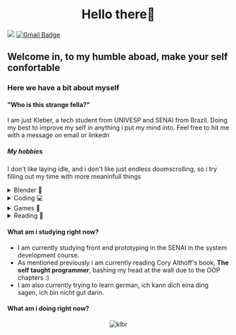   <h1 align="center">Hello there👋</h1>

![](https://vbr.nathanchung.dev/badge?page_id=kleberapenas-visitors&color=55acb7&style=for-the-badge&logo=Github) [![Gmail Badge](https://img.shields.io/badge/-Gmail-d14836?style=flat-square&logo=Gmail&logoColor=white&link=mail@jayrajroshan1@gmail.com)](mailto:mail@limadasilvakleber@gmail.com)
## Welcome in, to my humble aboad, make your self confortable
### Here we have a bit about myself
#### "Who is this strange fella?"
I am just Kleber, a tech student from UNIVESP and SENAI from Brazil. Doing my best to improve my self in anything i put my mind into. Feel free to hit me with a message on email or linkedn
##### My hobbies
I don't like laying idle, and i don't like just endless doomscrolling, so i try filling out my time with more meaninfull things

<details>
  <summary>Blender 🥯</summary>
    I picked up blender out of sheer curiosity and i have found it to be a quite fun activity, to keep it short here are some of the models i cooked up
    <p align="center">
      <img src="images/adepitassororitas.png" width="450px" >
    </p>
    <p align="center">
      <img src="images/portal.png" width="450px" >
    </p>
    <p align="center">
      <img src="images/cake.png" width="450px" >
    </p>
    <p align="center">
      <img src="images/cactu.png" width="450px" >
    </p>
![Blender](https://img.shields.io/badge/Blender-%23F5792A.svg?logo=blender&logoColor=white)
  
  
</details>

<details>
  <summary>Coding 💻</summary>
  I started coding due do a series of coincidences that started with the pandemic, ever since then i been trying to become a more tech savy guy and learn everything i want and can from coding and machines
  
  ![Python](https://img.shields.io/badge/Python-F7DF1E?logo=python&logoColor=3776AB&style=flat-square) ![Godot](https://img.shields.io/badge/Godot-478CBF?logo=godot-engine&logoColor=000000&style=flat-square) ![Lua](https://img.shields.io/badge/Lua-2C2D72?logo=lua&logoColor=000000&style=flat-square) ![CSS](https://img.shields.io/badge/CSS-1572B6?logo=css3&logoColor=fff) ![HTML](https://img.shields.io/badge/HTML-%23E34F26.svg?logo=html5&logoColor=white)

</details>

<details>
  <summary>Games 👾</summary>
  My guilty pleasure, sadly i spend way more time at this than i'd like, but i been dialing it down. I enjoy mostly singleplayer things, aside from a few games like <i>Your Only Move is Hustle</i>, and of course <i>Minecraft</i>

</details>

<details>
  <summary>Reading 🔖</summary>
  The one limiting factor for me in reading was the limited number of books i had access to, key word <b>was</b> ever since i got a kindle i been getting way to many books to keep track of, but as of recently i been reading: 
<ul>
  <li><b>The self taught programmer</b> by Cory Althoff</li> 
  <li><b>Manga in theory and practice</b> by Hirohiko Araki</li>
  <li><b>The Myth of Sisyphus and other essays</b> by Albert Camus</li>
  <li><b>Clean Code</b> by Robert Cecil Martin</li>
</ul>

  ![Figma](https://img.shields.io/badge/Figma-F24E1E?logo=figma&logoColor=white)
</details>


#### What am i studying right now?
- I am currently studying front end prototyping in the SENAI in the system development course.
- As mentioned previously i am currently reading Cory Althoff's book, **The self taught programmer**, bashing my head at the wall due to the OOP chapters :)
- I am also currently trying to learn german, ich kann dich eina ding sagen, ich bin nicht gut darin.
#### What am i doing right now?

<p align="center"> <img src="https://github-readme-stats.vercel.app/api?username=kleberapenas&show_icons=true&theme=gotham" alt="klbr" />


